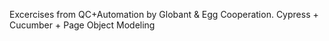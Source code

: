 Excercises from QC+Automation by Globant & Egg Cooperation. 
Cypress + Cucumber + Page Object Modeling
